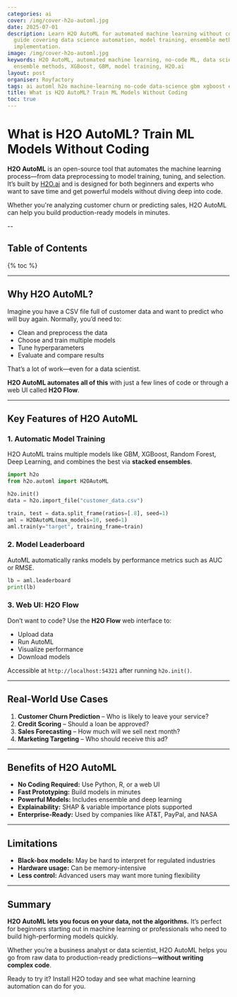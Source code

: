 ```yaml
---
categories: ai
cover: /img/cover-h2o-automl.jpg
date: 2025-07-01
description: Learn H2O AutoML for automated machine learning without coding. Complete
  guide covering data science automation, model training, ensemble methods, and practical
  implementation.
image: /img/cover-h2o-automl.jpg
keywords: H2O AutoML, automated machine learning, no-code ML, data science automation,
  ensemble methods, XGBoost, GBM, model training, H2O.ai
layout: post
organiser: Royfactory
tags: ai automl h2o machine-learning no-code data-science gbm xgboost ensemble
title: What is H2O AutoML? Train ML Models Without Coding
toc: true
---
```


# What is H2O AutoML? Train ML Models Without Coding

**H2O AutoML** is an open-source tool that automates the machine learning process—from data preprocessing to model training, tuning, and selection. It’s built by [H2O.ai](https://www.h2o.ai/) and is designed for both beginners and experts who want to save time and get powerful models without diving deep into code.

Whether you're analyzing customer churn or predicting sales, H2O AutoML can help you build production-ready models in minutes.

--
## Table of Contents

{% toc %}

---


## Why H2O AutoML?

Imagine you have a CSV file full of customer data and want to predict who will buy again. Normally, you’d need to:
- Clean and preprocess the data
- Choose and train multiple models
- Tune hyperparameters
- Evaluate and compare results

That’s a lot of work—even for a data scientist.

**H2O AutoML automates all of this** with just a few lines of code or through a web UI called **H2O Flow**.

---

## Key Features of H2O AutoML

### 1. Automatic Model Training

H2O AutoML trains multiple models like GBM, XGBoost, Random Forest, Deep Learning, and combines the best via **stacked ensembles**.

```python
import h2o
from h2o.automl import H2OAutoML

h2o.init()
data = h2o.import_file("customer_data.csv")

train, test = data.split_frame(ratios=[.8], seed=1)
aml = H2OAutoML(max_models=10, seed=1)
aml.train(y="target", training_frame=train)
````

### 2. Model Leaderboard

AutoML automatically ranks models by performance metrics such as AUC or RMSE.

```python
lb = aml.leaderboard
print(lb)
```

### 3. Web UI: H2O Flow

Don’t want to code? Use the **H2O Flow** web interface to:

* Upload data
* Run AutoML
* Visualize performance
* Download models

Accessible at `http://localhost:54321` after running `h2o.init()`.

---

## Real-World Use Cases

1. **Customer Churn Prediction** – Who is likely to leave your service?
2. **Credit Scoring** – Should a loan be approved?
3. **Sales Forecasting** – How much will we sell next month?
4. **Marketing Targeting** – Who should receive this ad?

---

## Benefits of H2O AutoML

* **No Coding Required:** Use Python, R, or a web UI
* **Fast Prototyping:** Build models in minutes
* **Powerful Models:** Includes ensemble and deep learning
* **Explainability:** SHAP & variable importance plots supported
* **Enterprise-Ready:** Used by companies like AT\&T, PayPal, and NASA

---

## Limitations

* **Black-box models:** May be hard to interpret for regulated industries
* **Hardware usage:** Can be memory-intensive
* **Less control:** Advanced users may want more tuning flexibility

---

## Summary

**H2O AutoML lets you focus on your data, not the algorithms.** It’s perfect for beginners starting out in machine learning or professionals who need to build high-performing models quickly.

Whether you’re a business analyst or data scientist, H2O AutoML helps you go from raw data to production-ready predictions—**without writing complex code**.

Ready to try it?
Install H2O today and see what machine learning automation can do for you.
